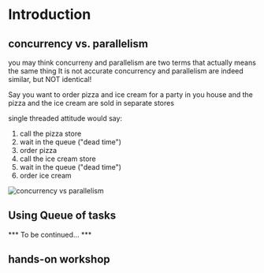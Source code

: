 # Introduction
## concurrency vs. parallelism
you may think concurreny and parallelism are two terms that actually means the same thing
It is not accurate
concurrency and parallelism are indeed similar, but NOT identical!

Say you want to order pizza and ice cream for a party in you house and the pizza and the ice cream are sold in separate stores

single threaded attitude would say:
1. call the pizza store
2. wait in the queue ("dead time")
3. order pizza
4. call the ice cream store
5. wait in the queue ("dead time")
6. order ice cream

![concurrency vs parallelism](https://user-images.githubusercontent.com/4787598/138174874-ce95f442-2e16-40b1-8654-74158780f266.jpg)


## Using Queue of tasks
*** To be continued... ***


## hands-on workshop
